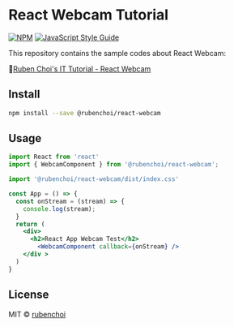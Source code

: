 # React Webcam Tutorial

[![NPM](https://img.shields.io/npm/v/@rubenchoi/react-webcam.svg)](https://www.npmjs.com/package/@rubenchoi/react-webcam) [![JavaScript Style Guide](https://img.shields.io/badge/code_style-standard-brightgreen.svg)](https://standardjs.com)

This repository contains the sample codes about React Webcam:

🎸[Ruben Choi's IT Tutorial - React Webcam](https://rubenchoi.tistory.com/59)


## Install

```bash
npm install --save @rubenchoi/react-webcam
```

## Usage

```jsx
import React from 'react'
import { WebcamComponent } from '@rubenchoi/react-webcam';

import '@rubenchoi/react-webcam/dist/index.css'

const App = () => {
  const onStream = (stream) => {
    console.log(stream);
  }
  return (
    <div>
      <h2>React App Webcam Test</h2>
        <WebcamComponent callback={onStream} />
    </div >
  )
}
```

## License

MIT © [rubenchoi](https://github.com/rubenchoi)
